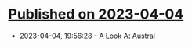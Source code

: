 # [Published on 2023-04-04](index.md)

* [2023-04-04, 19:56:28](https://lobste.rs/s/cnuq5w/look_at_austral) - [A Look At Austral](https://wiki.alopex.li/ALookAtAustral2023)
